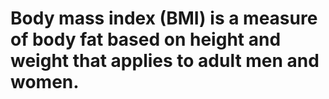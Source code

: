 # Body mass index (BMI) is a measure of body fat based on height and weight that applies to adult men and women.